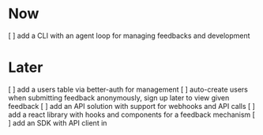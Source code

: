 # Now

[ ] add a CLI with an agent loop for managing feedbacks and development

# Later

[ ] add a users table via better-auth for management
[ ] auto-create users when submitting feedback anonymously, sign up later to view given feedback
[ ] add an API solution with support for webhooks and API calls
[ ] add a react library with hooks and components for a feedback mechanism
[ ] add an SDK with API client in
